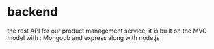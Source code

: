 # backend
the rest API for our product management service, it is built on the MVC model with :
Mongodb and express along with node.js
